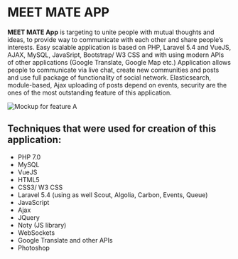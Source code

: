 # MEET MATE APP

**MEET MATE App** is targeting to unite people with mutual thoughts and ideas, to provide way to communicate with each other and share people’s interests.
Easy scalable application is based on PHP, Laravel 5.4 and VueJS, AJAX, MySQL, JavaSript, Bootstrap/ W3 CSS and with using modern APIs of other applications (Google Translate, Google Map etc.)
Application allows people to communicate via live chat, create new communities and posts and use full package of functionality of social network. Elasticsearch, module-based, Ajax uploading of posts depend on events, security are the ones of the most outstanding feature of this application.


![Mockup for feature A](http://web.discoveringworld.net/wp-content/uploads/2017/12/meet3.png)


## Techniques that were used for creation of this application: ##
-  PHP 7.0
-  MySQL
-  VueJS
-  HTML5
-  CSS3/ W3 CSS
-  Laravel 5.4 (using as well Scout, Algolia, Carbon, Events, Queue)
-  JavaScript
-  Ajax
-  JQuery
-  Noty (JS library)
-  WebSockets
-  Google Translate and other APIs
-  Photoshop
